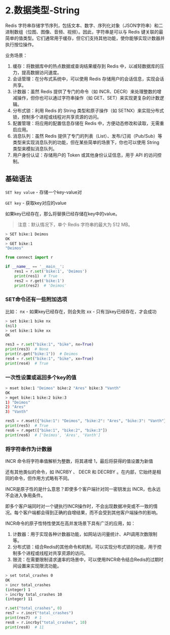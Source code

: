 # 2.数据类型-String

Redis 字符串存储字节序列，包括文本、数字、序列化对象（JSON字符串）和二进制数组（位图、图像、音频、视频）。因此，字符串是可以与 Redis 键关联的最简单的值类型。它们通常用于缓存，但它们支持其他功能，使你能够实现计数器并执行按位操作。

业务场景：

1. 缓存：将数据库中的热点数据或查询结果缓存到 Redis 中，以减轻数据库的压力，提高数据访问速度。
2. 会话管理：在分布式系统中，可以使用 Redis 存储用户的会话信息，实现会话共享。
3. 计数器：虽然 Redis 提供了专门的命令（如 INCR、DECR）来处理整数的增减操作，但你也可以通过字符串操作（如 GET、SET）来实现更复杂的计数逻辑。
4. 分布式锁：利用 Redis 的 String 类型和原子操作（如 SETNX）来实现分布式锁，控制多个进程或线程对共享资源的访问。
5. 配置管理：将应用的配置信息存储在 Redis 中，方便动态修改和读取，无需重启应用。
6. 消息队列：虽然 Redis 提供了专门的列表（List）、发布/订阅（Pub/Sub）等类型来实现消息队列的功能，但在某些简单的场景下，你也可以使用 String 类型来模拟消息队列。
7. 用户身份认证：存储用户的 Token 或其他身份认证信息，用于 API 的访问控制。

## 基础语法

`SET key value` - 存储一个key-value对

`GET key` - 获取key对应的value

如果key已经存在，那么将替换已经存储在key中的value。

> 注意：默认情况下，单个 Redis 字符串的最大为 512 MB。

```bash
> SET bike:1 Deimos
OK
> GET bike:1
"Deimos"
```

```python
from connect import r

if __name__ == '__main__':
    res1 = r.set('bike:1', 'Deimos')
    print(res1)  # True
    res2 = r.get('bike:1')
    print(res2)  # 'Deimos'
```

### SET命令还有一些附加选项

比如：
nx - 如果key已经存在，则会失败
xx - 只有当key已经存在，才会成功

```bash
> set bike:1 bike nx
(nil)
> set bike:1 bike xx
OK
```

```python
res3 = r.set("bike:1", "bike", nx=True)
print(res3)  # None
print(r.get("bike:1"))  # Deimos
res4 = r.set("bike:1", "bike", xx=True)
print(res4)  # True
```

### 一次性设置或返回多个key的值

```bash
> mset bike:1 "Deimos" bike:2 "Ares" bike:3 "Vanth"
OK
> mget bike:1 bike:2 bike:3
1) "Deimos"
2) "Ares"
3) "Vanth"
```

```python
res5 = r.mset({"bike:1": "Deimos", "bike:2": "Ares", "bike:3": "Vanth"})
print(res5)  # True
res6 = r.mget(["bike:1", "bike:2", "bike:3"])
print(res6)  # ['Deimos', 'Ares', 'Vanth']
```

### 将字符串作为计数器

INCR 命令将字符串值解析为整数，将其递增 1，最后将获得的值设置为新值

还有其他类似的命令，如 INCRBY 、 DECR 和 DECRBY 。在内部，它始终是相同的命令，但作用方式略有不同。

INCR是原子性的是什么意思？即使多个客户端针对同一密钥发出 INCR，也永远不会进入争用条件。

即多个客户端同时对一个键执行INCR操作时，不会出现数据冲突或不一致的情况。每个客户端都会得到正确的自增结果，而不会受到其他客户端操作的影响。

INCR命令的原子性特性使其在高并发场景下具有广泛的应用，如：

1. 计数器：用于实现各种计数器功能，如网站访问量统计、API调用次数限制等。
2. 分布式锁：结合Redis的其他命令和机制，可以实现分布式锁的功能，用于控制多个进程或线程对共享资源的访问。
3. 限流：在需要限制请求速率的场景中，可以使用INCR命令结合Redis的过期时间设置来实现限流功能。

```bash
> set total_crashes 0
OK
> incr total_crashes
(integer) 1
> incrby total_crashes 10
(integer) 11
```

```python
r.set("total_crashes", 0)
res7 = r.incr("total_crashes")
print(res7)  # 1
res8 = r.incrby("total_crashes", 10)
print(res8)  # 11
```

